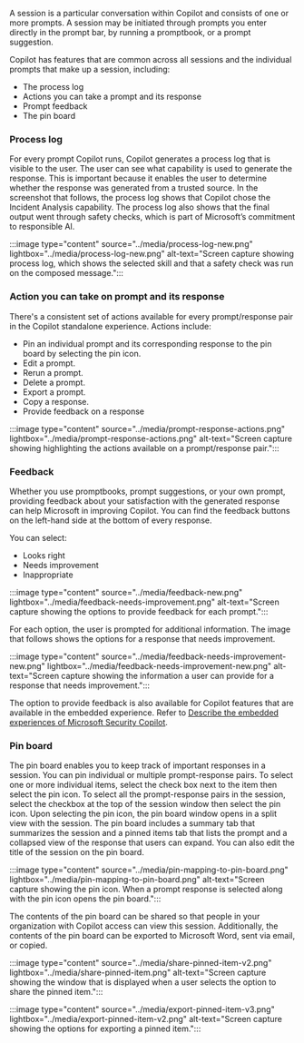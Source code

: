 A session is a particular conversation within Copilot and consists of one or more prompts. A session may be initiated through prompts you enter directly in the prompt bar, by running a promptbook, or a prompt suggestion.

Copilot has features that are common across all sessions and the individual prompts that make up a session, including:

- The process log
- Actions you can take a prompt and its response
- Prompt feedback
- The pin board

### Process log

For every prompt Copilot runs, Copilot generates a process log that is visible to the user. The user can see what capability is used to generate the response. This is important because it enables the user to determine whether the response was generated from a trusted source. In the screenshot that follows, the process log shows that Copilot chose the Incident Analysis capability. The process log also shows that the final output went through safety checks, which is part of Microsoft’s commitment to responsible AI.

:::image type="content" source="../media/process-log-new.png" lightbox="../media/process-log-new.png" alt-text="Screen capture showing process log, which shows the selected skill and that a safety check was run on the composed message.":::

### Action you can take on  prompt and its response

There's a consistent set of actions available for every prompt/response pair in the Copilot standalone experience. Actions include:

- Pin an individual prompt and its corresponding response to the pin board by selecting the pin icon.
- Edit a prompt.
- Rerun a prompt.
- Delete a prompt.
- Export a prompt.
- Copy a response.
- Provide feedback on a response

:::image type="content" source="../media/prompt-response-actions.png" lightbox="../media/prompt-response-actions.png" alt-text="Screen capture showing highlighting the actions available on a prompt/response pair.":::

### Feedback

Whether you use promptbooks, prompt suggestions, or your own prompt, providing feedback about your satisfaction with the generated response can help Microsoft in improving Copilot. You can find the feedback buttons on the left-hand side at the bottom of every response.

You can select:

- Looks right
- Needs improvement
- Inappropriate

:::image type="content" source="../media/feedback-new.png" lightbox="../media/feedback-needs-improvement.png" alt-text="Screen capture showing the options to provide feedback for each prompt.":::

For each option, the user is prompted for additional information. The image that follows shows the options for a response that needs improvement.

:::image type="content" source="../media/feedback-needs-improvement-new.png" lightbox="../media/feedback-needs-improvement-new.png" alt-text="Screen capture showing the information a user can provide for a response that needs improvement.":::

The option to provide feedback is also available for Copilot features that are available in the embedded experience. Refer to [Describe the embedded experiences of Microsoft Security Copilot](/training/modules/security-copilot-embedded-experiences/).

### Pin board

The pin board enables you to keep track of important responses in a session. You can pin individual or multiple prompt-response pairs. To select one or more individual items, select the check box next to the item then select the pin icon. To select all the prompt-response pairs in the session, select the checkbox at the top of the session window then select the pin icon. Upon selecting the pin icon, the pin board window opens in a split view with the session. The pin board includes a summary tab that summarizes the session and a pinned items tab that lists the prompt and a collapsed view of the response that users can expand. You can also edit the title of the session on the pin board.

:::image type="content" source="../media/pin-mapping-to-pin-board.png" lightbox="../media/pin-mapping-to-pin-board.png" alt-text="Screen capture showing the pin icon. When a prompt response is selected along with the pin icon opens the pin board.":::

The contents of the pin board can be shared so that people in your organization with Copilot access can view this session. Additionally, the contents of the pin board can be exported to Microsoft Word, sent via email, or copied.

:::image type="content" source="../media/share-pinned-item-v2.png" lightbox="../media/share-pinned-item.png" alt-text="Screen capture showing the window that is displayed when a user selects the option to share the pinned item.":::

:::image type="content" source="../media/export-pinned-item-v3.png" lightbox="../media/export-pinned-item-v2.png" alt-text="Screen capture showing the options for exporting a pinned item.":::